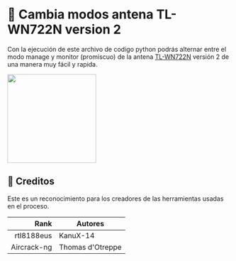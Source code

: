 # 🔁 Cambia modos antena TL-WN722N version 2
Con la ejecución de este archivo de codigo python podrás alternar entre el modo manage y monitor (promiscuo) de la antena [TL-WN722N](https://www.tp-link.com/co/home-networking/adapter/tl-wn722n/) versión 2 de una manera muy fácil y rapida.

<img src="https://static.tp-link.com/TL-WN722N_EU_3.0_05_normal_1506586575378d.jpg" width="200px"/>

## 🔁 Creditos
Este es un reconocimiento para los creadores de las herramientas usadas en el proceso.

|    Rank    | Autores |
|-----------:|-----------|
| rtl8188eus |  KanuX-14  |
| Aircrack-ng| Thomas d'Otreppe  |
